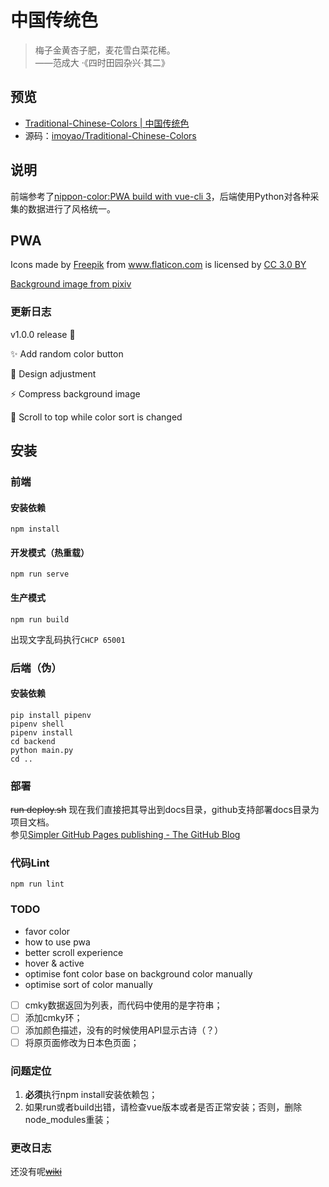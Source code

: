 # 中国传统色
> 梅子金黄杏子肥，麦花雪白菜花稀。
  <right><br>——范成大 ·《四时田园杂兴·其二》</right>
## 预览
- [Traditional-Chinese-Colors | 中国传统色](https://colors.masantu.com/)
- 源码：[imoyao/Traditional-Chinese-Colors](https://github.com/imoyao/Traditional-Chinese-Colors)
## 说明
前端参考了[nippon-color:PWA build with vue-cli 3](https://github.com/ssshooter/nippon-color)，后端使用Python对各种采集的数据进行了风格统一。

## PWA
<!-- https://www.flaticon.com/packs/japan-21 -->
<div>Icons made by <a href="http://www.freepik.com" title="Freepik">Freepik</a> from <a href="https://www.flaticon.com/" title="Flaticon">www.flaticon.com</a> is licensed by <a href="http://creativecommons.org/licenses/by/3.0/" title="Creative Commons BY 3.0" target="_blank">CC 3.0 BY</a></div>        

[Background image from pixiv](https://www.pixiv.net/member_illust.php?mode=medium&illust_id=64253519)

### 更新日志

v1.0.0 release :tada:

:sparkles: Add random color button

:lipstick: Design adjustment 

:zap: Compress background image

:bug: Scroll to top while color sort is changed

## 安装

### 前端

#### 安装依赖
```
npm install
```
#### 开发模式（热重载）
```
npm run serve
```

#### 生产模式
```
npm run build
```
出现文字乱码执行`CHCP 65001`

### 后端（伪）

#### 安装依赖
```
pip install pipenv
pipenv shell
pipenv install
cd backend
python main.py
cd ..
```

### 部署
~~run deploy.sh~~
现在我们直接把其导出到docs目录，github支持部署docs目录为项目文档。  
参见[Simpler GitHub Pages publishing - The GitHub Blog](https://github.blog/2016-08-17-simpler-github-pages-publishing/)

### 代码Lint
```
npm run lint
```
### TODO
- favor color
- how to use pwa
- better scroll experience
- hover & active
- optimise font color base on background color manually
- optimise sort of color manually
- [ ] cmky数据返回为列表，而代码中使用的是字符串；
- [ ] 添加cmky环；
- [ ] 添加颜色描述，没有的时候使用API显示古诗（？）
- [ ] 将原页面修改为日本色页面；

### 问题定位
1. **必须**执行npm install安装依赖包；
2. 如果run或者build出错，请检查vue版本或者是否正常安装；否则，删除node_modules重装；

### 更改日志
还没有呢~~[wiki](https://github.com/ssshooter/nippon-color/wiki/Changelog)~~

